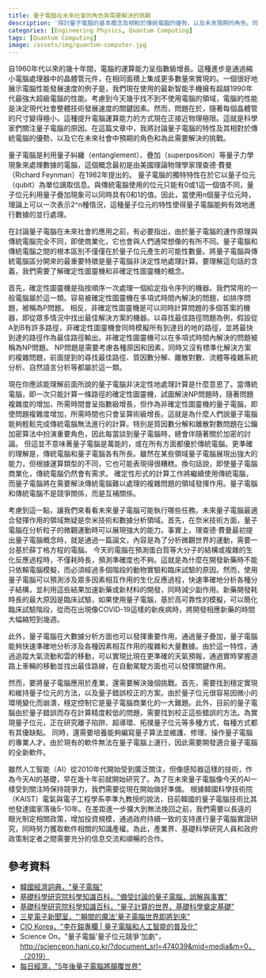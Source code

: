 ```yaml
---
title: 量子電腦在未來社會的角色與需要解決的挑戰
description: '探討量子電腦的基本概念及相較於傳統電腦的優勢，以及未來預期的角色。同時思考韓國在量子電腦時代來臨前需要提前準備的必要性。這篇文章是作者在高中時期撰寫的論文。'
categories: [Engineering Physics, Quantum Computing]
tags: [Quantum Computing]
image: /assets/img/quantum-computer.jpg
---
```

自1960年代以來的幾十年間，電腦的運算能力呈指數級增長。這種進步是通過縮小電腦處理器中的晶體管元件，在相同面積上集成更多數量來實現的。一個很好地展示電腦性能發展速度的例子是，我們現在使用的最新智能手機擁有超越1990年代最強大超級電腦的性能。考慮到今天幾乎找不到不使用電腦的領域，電腦的性能是決定現代社會整體技術發展速度的關鍵因素。然而，問題在於，隨著每個晶體管的尺寸變得極小，這種提升電腦運算能力的方式現在正接近物理極限。這就是科學家們關注量子電腦的原因。在這篇文章中，我將討論量子電腦的特性及其相對於傳統電腦的優勢，以及它在未來社會中預期的角色和為此需要解決的挑戰。

量子電腦是利用量子糾纏（entanglement）、疊加（superposition）等量子力學現象來處理數據的電腦，這個概念最初是由美國理論物理學家理查德·費曼（Richard Feynman）在1982年提出的。
量子電腦的獨特特性在於它以量子位元（qubit）為單位讀取信息。與傳統電腦使用的位元只能有0或1這一個值不同，量子位元利用量子疊加現象可以同時具有0和1的值。因此，當使用n個量子位元時，理論上可以一次表示2^n種情況，這種量子位元的特性使得量子電腦能夠有效地進行數據的並行處理。

在討論量子電腦在未來社會的應用之前，有必要指出，由於量子電腦的運作原理與傳統電腦完全不同，即使商業化，它也會與人們通常想像的有所不同。量子電腦和傳統電腦之間的根本區別不僅僅在於量子位元產生的可能性數量。將量子電腦與傳統電腦區分開來的最重要特徵是量子電腦非決定性地處理計算。要理解這句話的含義，我們需要了解確定性圖靈機和非確定性圖靈機的概念。

首先，確定性圖靈機是指按順序一次處理一個給定指令序列的機器。我們常用的一般電腦屬於這一類。容易被確定性圖靈機在多項式時間內解決的問題，如排序問題，被稱為P問題。
相反，非確定性圖靈機是可以同時計算問題的多個答案的機器，即從眾多情況中找出最佳解決方案的機器。以尋找最佳路徑問題為例，假設從A到B有許多路徑，非確定性圖靈機會同時模擬所有到達目的地的路徑，並將最快到達的路徑作為最佳路徑輸出。非確定性圖靈機可以在多項式時間內解決的問題被稱為NP問題。
NP問題是需要考慮各種原因和因素，同時又沒有標準化解決方案的複雜問題，前面提到的尋找最佳路徑、質因數分解、離散對數、流體等複雜系統分析、自然語言分析等都屬於這一類。

現在你應該能理解前面所說的量子電腦非決定性地處理計算是什麼意思了。當傳統電腦，即一次只能計算一條路徑的確定性圖靈機，試圖解決NP問題時，隨著問題複雜度的增加，所需時間會呈指數級增長，但作為非確定性圖靈機的量子電腦，即使問題複雜度增加，所需時間也只會呈算術級增長。這就是為什麼人們說量子電腦能夠輕鬆完成傳統電腦無法進行的計算。特別是質因數分解和離散對數問題在公鑰加密算法中扮演重要角色，因此每當談到量子電腦時，總會伴隨著關於加密的討論。
但這並不意味著量子電腦是萬能的，或在所有方面都優於傳統電腦。更準確的理解是，傳統電腦和量子電腦各有所長。雖然在某些領域量子電腦展現出強大的能力，但根據運算類型的不同，它也可能表現得很糟糕。換句話說，即使量子電腦商業化，傳統電腦仍然會有需求。
確定性形式的計算工作將繼續使用傳統電腦，而量子電腦將在需要解決傳統電腦難以處理的複雜問題的領域發揮作用。量子電腦和傳統電腦不是競爭關係，而是互補關係。

考慮到這一點，讓我們來看看未來量子電腦可能執行哪些任務。未來量子電腦最適合發揮作用的領域無疑是奈米技術和數據分析領域。首先，在奈米技術方面，量子電腦在分析粒子的微觀運動時可以展現強大的能力。事實上，理查德·費曼最初提出量子電腦概念時，就是通過一篇論文，內容是為了分析微觀世界的運動，需要一台基於薛丁格方程的電腦。
今天的電腦在預測蛋白質等大分子的結構或複雜的生化反應過程時，不僅耗時長，預測準確度也不夠。這就是為什麼在開發新藥時不能只依賴電腦模擬，而必須經過多個階段的動物實驗和臨床試驗的原因。然而，使用量子電腦可以預測涉及眾多因素相互作用的生化反應過程，快速準確地分析各種分子結構，並利用這些結果加速新藥或新材料的開發，同時減少副作用。新藥開發耗時長的最大原因是臨床試驗，如果使用量子電腦，基於高可靠性的模擬，可以簡化臨床試驗階段，從而在出現像COVID-19這樣的新疾病時，將開發相應新藥的時間大幅縮短到幾週。

此外，量子電腦在大數據分析方面也可以發揮重要作用。通過量子疊加，量子電腦能夠快速準確地分析涉及各種因素相互作用的複雜和大量數據。由於這一特性，通過追蹤大氣流動和雲的移動，可以實現比現在更準確的天氣預報，通過實時掌握道路上車輛的移動並找出最佳路線，在自動駕駛方面也可以發揮關鍵作用。

然而，要將量子電腦應用於產業，還需要解決幾個挑戰。首先，需要找到穩定實現和維持量子位元的方法，以及量子錯誤校正的方案。由於量子位元很容易因微小的環境變化而崩潰，穩定控制它是量子電腦商業化的一大難題。此外，目前的量子電腦由於量子錯誤而存在計算精度較低的問題，需要找到校正這些錯誤的方法。為實現量子位元，正在研究離子陷阱、超導環、拓撲量子位元等多種方式，每種方式都有其優缺點。
同時，還需要培養能夠編寫量子算法並維護、修理、操作量子電腦的專業人才。由於現有的軟件無法在量子電腦上運行，因此需要開發適合量子電腦的全新軟件。

雖然人工智能（AI）從2010年代開始受到廣泛關注，但像感知器這樣的技術，作為今天AI的基礎，早在幾十年前就開始研究了。為了在未來量子電腦像今天的AI一樣受到關注時保持競爭力，我們需要從現在開始做好準備。
根據韓國科學技術院（KAIST）電氣與電子工程學系李準九教授的說法，目前韓國的量子電腦技術比其他發達國家落後5-10年。在差距進一步擴大到無法挽回之前，我們需要以長遠的眼光制定相關政策，增加投資規模，通過政府持續一致的支持進行量子電腦實證研究，同時努力獲取軟件相關的知識產權。為此，產業界、基礎科學研究人員和政府政策制定者之間需要充分的信息交流和順暢的合作。

## 參考資料
- [韓國經濟詞典，"量子電腦"](https://dic.hankyung.com/economy/view/?seq=11787)
- [基礎科學研究院科學知識百科，"備受討論的量子電腦，誤解與事實"](https://www.ibs.re.kr/cop/bbs/BBSMSTR_000000000901/selectBoardArticle.do?nttId=14100)
- [基礎科學研究院科學知識百科，"量子計算的世界，基礎科學奠定基礎"](https://www.ibs.re.kr/cop/bbs/BBSMSTR_000000000901/selectBoardArticle.do?nttId=14274)
- [三星電子新聞室，"'瞬間的魔法'量子電腦世界即將到來"](https://news.samsung.com/kr/찰나의-마법-양자컴퓨터-세계가-온다)
- [CIO Korea，"李在鎔專欄 \| 量子電腦和人工智能的普及化"](https://www.ciokorea.com/news/38257)
- Science On，"量子電腦'量子位元競爭'加劇"，http://scienceon.hani.co.kr/?document_srl=474039&mid=media&m=0，（2019）
- [每日經濟，"5年後量子電腦將顛覆世界"](https://www.mk.co.kr/news/business/view/2018/08/515351/)
